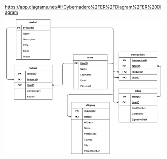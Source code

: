 https://app.diagrams.net/#HCybernadero%2FER%2FDiagram%2FER%20Diagram

![ERM](https://raw.githubusercontent.com/Cybernadero/ER/main/ER%20Diagram.png)
